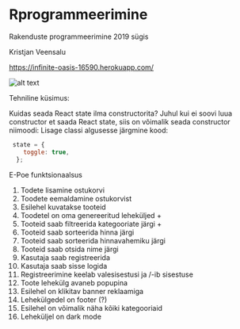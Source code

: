 # Rprogrammeerimine
Rakenduste programmeerimine 2019 sügis


Kristjan Veensalu 


https://infinite-oasis-16590.herokuapp.com/


![alt text](https://i.redd.it/4orx0op2b7o31.jpg)

Tehniline küsimus: 

Kuidas seada React state ilma constructorita?
Juhul kui ei soovi luua constructor et saada React state, siis on võimalik seada constructor niimoodi: 
Lisage classi algusesse järgmine kood: 
```javascript
 state = {
    toggle: true,
  };
```


E-Poe funktsionaalsus

1. Todete lisamine ostukorvi
2. Toodete eemaldamine ostukorvist
3. Esilehel kuvatakse tooteid
4. Toodetel on oma genereeritud leheküljed +
5. Tooteid saab filtreerida kategooriate järgi +
6. Tooteid saab sorteerida hinna järgi
7. Tooteid saab sorteerida hinnavahemiku järgi
8. Tooteid saab otsida nime järgi
9. Kasutaja saab registreerida
10. Kasutaja saab sisse logida
11. Registreerimine keelab valesisestusi ja /-ib sisestuse
12. Toote lehekülg avaneb popupina
13. Esilehel on klikitav banner reklaamiga
14. Lehekülgedel on footer (?)
15. Esilehel on võimalik näha kõiki kategooriaid
16. Leheküljel on dark mode

